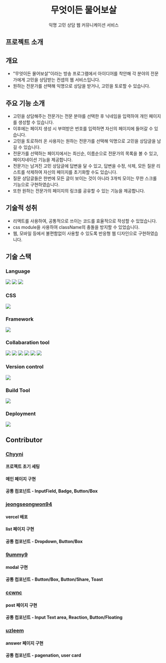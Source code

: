 <h1 align="center">무엇이든 물어보살</h1>
<p align="center">익명 고민 상담 웹 커뮤니케이션 서비스</p>

## 프로젝트 소개

## 개요
- "무엇이든 물어보살"이라는 방송 프로그램에서 아이디어를 착안해 각 분야의 전문가에게 고민을 상담받는 컨셉의 웹 서비스입니다.
- 원하는 전문가를 선택해 익명으로 상담을 받거나, 고민을 토로할 수 있습니다.

## 주요 기능 소개
- 고민을 상담해주는 전문가는 전문 분야를 선택한 후 닉네임을 입력하여 개인 페이지를 생성할 수 있습니다.
- 이후에는 페이지 생성 시 부여받은 번호를 입력하면 자신의 페이지에 들어갈 수 있습니다.
- 고민을 토로하러 온 사용자는 원하는 전문가를 선택해 익명으로 고민을 상담글을 남길 수 있습니다.
- 전문가를 선택하는 페이지에서는 최신순, 이름순으로 전문가의 목록을 볼 수 있고, 페이지네이션 기능을 제공합니다.
- 전문가는 남겨진 고민 상담글에 답변을 달 수 있고, 답변을 수정, 삭제, 모든 질문 리스트를 삭제하여 자신의 페이지를 초기화할 수도 있습니다.
- 질문 상담글들은 한번에 모든 글이 보이는 것이 아니라 3개씩 모이는 무한 스크롤 기능으로 구현하였습니다.
- 또한 원하는 전문가의 페이지의 링크를 공유할 수 있는 기능을 제공합니다.

## 기술적 성취
- 리액트를 사용하여, 공통적으로 쓰이는 코드를 효율적으로 작성할 수 있었습니다.
- css module을 사용하여 className의 충돌을 방지할 수 있었습니다.
- 웹, 모바일 등에서 불편함없이 사용할 수 있도록 반응형 웹 디자인으로 구현하였습니다.

## 기술 스택
### Language
<div>
  <img src="https://img.shields.io/badge/html5-E34F26?style=for-the-badge&logo=html5&logoColor=white">
  <img src="https://img.shields.io/badge/javascript-F7DF1E?style=for-the-badge&logo=javscript&logoColor=black">
  <img src="https://img.shields.io/badge/css3-1572B6?style=for-the-badge&logo=css3&logoColor=white">
</div>

### CSS
<img src="https://img.shields.io/badge/css modules-000000?style=for-the-badge&logo=cssmodules&logoColor=white">

### Framework
<img src="https://img.shields.io/badge/react-61DAFB?style=for-the-badge&logo=react&logoColor=white">

### Collabaration tool
<div>
  <img src="https://img.shields.io/badge/adobe photoshop-31A8FF?style=for-the-badge&logo=adobephotoshop&logoColor=white">
  <img src="https://img.shields.io/badge/figma-F24E1E?style=for-the-badge&logo=figma&logoColor=white">
  <img src="https://img.shields.io/badge/github-181717?style=for-the-badge&logo=github&logoColor=white">
  <img src="https://img.shields.io/badge/notion-000000?style=for-the-badge&logo=notion&logoColor=white">
  <img src="https://img.shields.io/badge/discord-5865F2?style=for-the-badge&logo=discord&logoColor=white">
  <img src="https://img.shields.io/badge/trello-0052CC?style=for-the-badge&logo=trello&logoColor=white">
</div>

### Version control
<img src="https://img.shields.io/badge/git-F05032?style=for-the-badge&logo=git&logoColor=white">

### Build Tool
<img src="https://img.shields.io/badge/vite-646CFF?style=for-the-badge&logo=vite&logoColor=white">

### Deployment
<img src="https://img.shields.io/badge/vercel-000000?style=for-the-badge&logo=vercel&logoColor=white">

## Contributor
### [Chyyni](https://github.com/Chyyni)
#### 프로젝트 초기 세팅
#### 메인 페이지 구현
#### 공통 컴포넌트 - InputField, Badge, Button/Box

### [jeongseongwon94](https://github.com/jeongseongwon94)
#### vercel 배포
#### list 페이지 구현
#### 공통 컴포넌트 - Dropdown, Button/Box

### [9ummy9](https://github.com/9ummy9)
#### modal 구현
#### 공통 컴포넌트 - Button/Box, Button/Share, Toast

### [ccwnc](https://github.com/ccwnc)
#### post 페이지 구현
#### 공통 컴포넌트 -  Input Text area, Reaction, Button/Floating

### [uzleem](https://github.com/uzleem)
#### answer 페이지 구현
#### 공통 컴포넌트 - pagenation, user card
